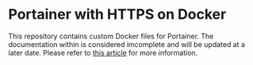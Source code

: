 # Portainer with HTTPS on Docker

This repository contains custom Docker files for Portainer. The documentation within is considered imcomplete and will be updated at a later date. Please refer to [this article](https://danieleagle.com/2017/10/setting-up-a-private-cicd-solution-in-azure/) for more information.